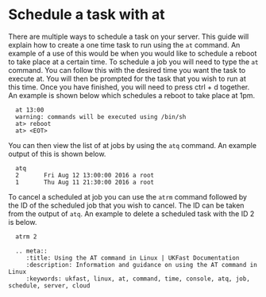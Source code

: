 # Schedule a task with at

There are multiple ways to schedule a task on your server. This guide will explain how to create a one time task to run using the `at` command. An example of a use of this would be when you would like to schedule a reboot to take place at a certain time. To schedule a job you will need to type the `at` command. You can follow this with the desired time you want the task to execute at. You will then be prompted for the task that you wish to run at this time. Once you have finished, you will need to press ctrl + d together. An example is shown below which schedules a reboot to take place at 1pm.

```console
  at 13:00
  warning: commands will be executed using /bin/sh
  at> reboot
  at> <EOT>
```

You can then view the list of at jobs by using the `atq` command. An example output of this is shown below.

```console
  atq
  2       Fri Aug 12 13:00:00 2016 a root
  1       Thu Aug 11 21:30:00 2016 a root
```

To cancel a scheduled at job you can use the `atrm` command followed by the ID of the scheduled job that you wish to cancel. The ID can be taken from the output of `atq`. An example to delete a scheduled task with the ID 2 is below.

```bash
  atrm 2
```

```eval_rst
  .. meta::
     :title: Using the AT command in Linux | UKFast Documentation
     :description: Information and guidance on using the AT command in Linux
     :keywords: ukfast, linux, at, command, time, console, atq, job, schedule, server, cloud
